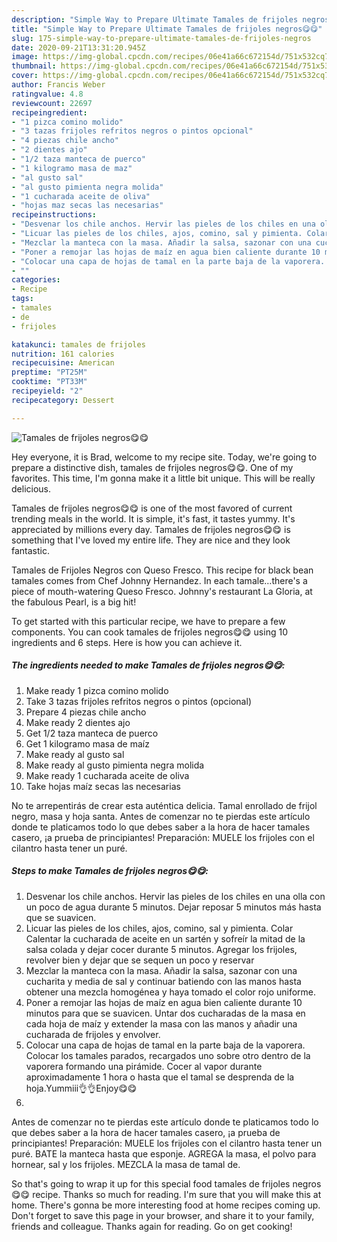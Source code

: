 ```yaml
---
description: "Simple Way to Prepare Ultimate Tamales de frijoles negros😋😋"
title: "Simple Way to Prepare Ultimate Tamales de frijoles negros😋😋"
slug: 175-simple-way-to-prepare-ultimate-tamales-de-frijoles-negros
date: 2020-09-21T13:31:20.945Z
image: https://img-global.cpcdn.com/recipes/06e41a66c672154d/751x532cq70/tamales-de-frijoles-negros😋😋-foto-principal.jpg
thumbnail: https://img-global.cpcdn.com/recipes/06e41a66c672154d/751x532cq70/tamales-de-frijoles-negros😋😋-foto-principal.jpg
cover: https://img-global.cpcdn.com/recipes/06e41a66c672154d/751x532cq70/tamales-de-frijoles-negros😋😋-foto-principal.jpg
author: Francis Weber
ratingvalue: 4.8
reviewcount: 22697
recipeingredient:
- "1 pizca comino molido"
- "3 tazas frijoles refritos negros o pintos opcional"
- "4 piezas chile ancho"
- "2 dientes ajo"
- "1/2 taza manteca de puerco"
- "1 kilogramo masa de maz"
- "al gusto sal"
- "al gusto pimienta negra molida"
- "1 cucharada aceite de oliva"
- "hojas maz secas las necesarias"
recipeinstructions:
- "Desvenar los chile anchos. Hervir las pieles de los chiles en una olla con un poco de agua durante 5 minutos. Dejar reposar 5 minutos más hasta que se suavicen."
- "Licuar las pieles de los chiles, ajos, comino, sal y pimienta. Colar Calentar la cucharada de aceite en un sartén y sofreír la mitad de la salsa colada y dejar cocer durante 5 minutos. Agregar los frijoles, revolver bien y dejar que se sequen un poco y reservar"
- "Mezclar la manteca con la masa. Añadir la salsa, sazonar con una cucharita y media de sal y continuar batiendo con las manos hasta obtener una mezcla homogénea y haya tomado el color rojo uniforme."
- "Poner a remojar las hojas de maíz en agua bien caliente durante 10 minutos para que se suavicen. Untar dos cucharadas de la masa en cada hoja de maíz y extender la masa con las manos y añadir una cucharada de frijoles y envolver."
- "Colocar una capa de hojas de tamal en la parte baja de la vaporera. Colocar los tamales parados, recargados uno sobre otro dentro de la vaporera formando una pirámide. Cocer al vapor durante aproximadamente 1 hora o hasta que el tamal se desprenda de la hoja.Yummiii👌👌Enjoy😋😋"
- ""
categories:
- Recipe
tags:
- tamales
- de
- frijoles

katakunci: tamales de frijoles 
nutrition: 161 calories
recipecuisine: American
preptime: "PT25M"
cooktime: "PT33M"
recipeyield: "2"
recipecategory: Dessert

---
```



![Tamales de frijoles negros😋😋](https://img-global.cpcdn.com/recipes/06e41a66c672154d/751x532cq70/tamales-de-frijoles-negros😋😋-foto-principal.jpg)

Hey everyone, it is Brad, welcome to my recipe site. Today, we're going to prepare a distinctive dish, tamales de frijoles negros😋😋. One of my favorites. This time, I'm gonna make it a little bit unique. This will be really delicious.

Tamales de frijoles negros😋😋 is one of the most favored of current trending meals in the world. It is simple, it's fast, it tastes yummy. It's appreciated by millions every day. Tamales de frijoles negros😋😋 is something that I've loved my entire life. They are nice and they look fantastic.

Tamales de Frijoles Negros con Queso Fresco. This recipe for black bean tamales comes from Chef Johnny Hernandez. In each tamale…there&#39;s a piece of mouth-watering Queso Fresco. Johnny&#39;s restaurant La Gloria, at the fabulous Pearl, is a big hit!


To get started with this particular recipe, we have to prepare a few components. You can cook tamales de frijoles negros😋😋 using 10 ingredients and 6 steps. Here is how you can achieve it.

<!--inarticleads1-->

##### The ingredients needed to make Tamales de frijoles negros😋😋:

1. Make ready 1 pizca comino molido
1. Take 3 tazas frijoles refritos negros o pintos (opcional)
1. Prepare 4 piezas chile ancho
1. Make ready 2 dientes ajo
1. Get 1/2 taza manteca de puerco
1. Get 1 kilogramo masa de maíz
1. Make ready al gusto sal
1. Make ready al gusto pimienta negra molida
1. Make ready 1 cucharada aceite de oliva
1. Take hojas maíz secas las necesarias


No te arrepentirás de crear esta auténtica delicia. Tamal enrollado de frijol negro, masa y hoja santa. Antes de comenzar no te pierdas este artículo donde te platicamos todo lo que debes saber a la hora de hacer tamales casero, ¡a prueba de principiantes! Preparación: MUELE los frijoles con el cilantro hasta tener un puré. 

<!--inarticleads2-->

##### Steps to make Tamales de frijoles negros😋😋:

1. Desvenar los chile anchos. Hervir las pieles de los chiles en una olla con un poco de agua durante 5 minutos. Dejar reposar 5 minutos más hasta que se suavicen.
1. Licuar las pieles de los chiles, ajos, comino, sal y pimienta. Colar Calentar la cucharada de aceite en un sartén y sofreír la mitad de la salsa colada y dejar cocer durante 5 minutos. Agregar los frijoles, revolver bien y dejar que se sequen un poco y reservar
1. Mezclar la manteca con la masa. Añadir la salsa, sazonar con una cucharita y media de sal y continuar batiendo con las manos hasta obtener una mezcla homogénea y haya tomado el color rojo uniforme.
1. Poner a remojar las hojas de maíz en agua bien caliente durante 10 minutos para que se suavicen. Untar dos cucharadas de la masa en cada hoja de maíz y extender la masa con las manos y añadir una cucharada de frijoles y envolver.
1. Colocar una capa de hojas de tamal en la parte baja de la vaporera. Colocar los tamales parados, recargados uno sobre otro dentro de la vaporera formando una pirámide. Cocer al vapor durante aproximadamente 1 hora o hasta que el tamal se desprenda de la hoja.Yummiii👌👌Enjoy😋😋
1. 


Antes de comenzar no te pierdas este artículo donde te platicamos todo lo que debes saber a la hora de hacer tamales casero, ¡a prueba de principiantes! Preparación: MUELE los frijoles con el cilantro hasta tener un puré. BATE la manteca hasta que esponje. AGREGA la masa, el polvo para hornear, sal y los frijoles. MEZCLA la masa de tamal de. 

So that's going to wrap it up for this special food tamales de frijoles negros😋😋 recipe. Thanks so much for reading. I'm sure that you will make this at home. There's gonna be more interesting food at home recipes coming up. Don't forget to save this page in your browser, and share it to your family, friends and colleague. Thanks again for reading. Go on get cooking!
